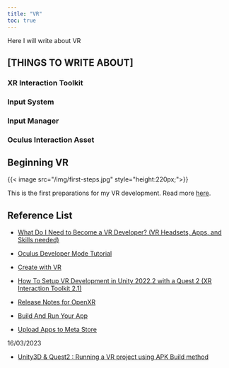 ```yaml
---
title: "VR"
toc: true
---
```


Here I will write about VR

## [THINGS TO WRITE ABOUT]
### XR Interaction Toolkit
### Input System
### Input Manager
### Oculus Interaction Asset

## Beginning VR
{{< image src="/img/first-steps.jpg" style="height:220px;">}}

This is the first preparations for my VR development. Read more [here](../../beginning-vr).

## Reference List

- [What Do I Need to Become a VR Developer? (VR Headsets, Apps, and Skills needed)](https://www.youtube.com/watch?v=oqXBY51KP5A)

- [Oculus Developer Mode Tutorial](https://www.youtube.com/watch?v=KNd6oCm6HIY)

- [Create with VR](https://learn.unity.com/course/create-with-vr?uv=2020.3)

- [How To Setup VR Development in Unity 2022.2 with a Quest 2 (XR Interaction Toolkit 2.1)](https://www.youtube.com/watch?v=tGZgJ5XtOXo)

- [Release Notes for OpenXR](https://developer.oculus.com/downloads/package/unity-integration/)

- [Build And Run Your App](https://developer.oculus.com/documentation/unity/unity-build/)

- [Upload Apps to Meta Store](https://developer.oculus.com/documentation/unity/unity-platform-tool/)

16/03/2023
- [Unity3D & Quest2 : Running a VR project using APK Build method](https://www.youtube.com/watch?v=K4fiFuI3Cz8)